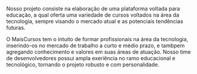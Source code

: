 Nosso projeto consiste na elaboração de uma plataforma voltada para educação, a qual oferta uma variedade de cursos 
voltados na área da tecnologia, sempre visando o mercado atual e as potenciais tendências futuras.

O MaisCursos tem o intuito de formar profissionais na área da tecnologia, inserindo-os no mercado de trabalho a curto e médio prazo, e tambpem agregando conhecimento e valores em suas áreas de atuação. Nosso time de desenvolvedores possui ampla exeriência no ramo educacional e tecnológico, tornando o projeto robusto e com personalidade.
